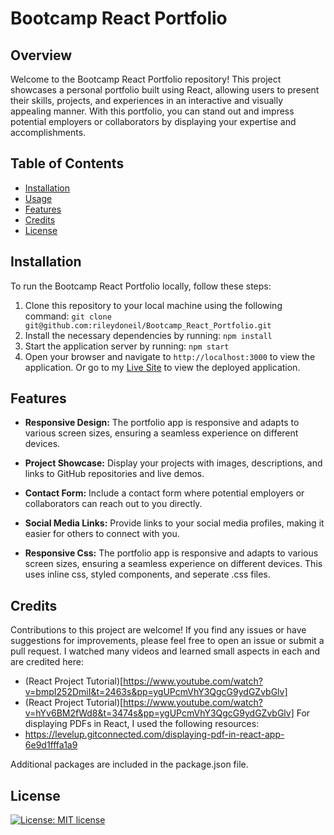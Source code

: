 
# Bootcamp React Portfolio


## Overview

Welcome to the Bootcamp React Portfolio repository! This project showcases a personal portfolio built using React, allowing users to present their skills, projects, and experiences in an interactive and visually appealing manner. With this portfolio, you can stand out and impress potential employers or collaborators by displaying your expertise and accomplishments.

## Table of Contents

- [Installation](#installation)
- [Usage](#usage)
- [Features](#features)
- [Credits](#credits)
- [License](#license)

## Installation

To run the Bootcamp React Portfolio locally, follow these steps:

1. Clone this repository to your local machine using the following command:
 `git clone git@github.com:rileydoneil/Bootcamp_React_Portfolio.git`
2. Install the necessary dependencies by running:
`npm install`
3. Start the application server by running:
`npm start`
4. Open your browser and navigate to `http://localhost:3000` to view the application. Or go to my [Live Site](http://rileydoneil.github.io/Bootcamp_React_Portfolio) to view the deployed application.

## Features

- **Responsive Design:** The portfolio app is responsive and adapts to various screen sizes, ensuring a seamless experience on different devices.

- **Project Showcase:** Display your projects with images, descriptions, and links to GitHub repositories and live demos.

- **Contact Form:** Include a contact form where potential employers or collaborators can reach out to you directly.

- **Social Media Links:** Provide links to your social media profiles, making it easier for others to connect with you.

- **Responsive Css:** The portfolio app is responsive and adapts to various screen sizes, ensuring a seamless experience on different devices. This uses inline css, styled components, and seperate .css files.

## Credits

Contributions to this project are welcome! If you find any issues or have suggestions for improvements, please feel free to open an issue or submit a pull request.
I watched many videos and learned small aspects in each and are credited here:
- (React Project Tutorial)[https://www.youtube.com/watch?v=bmpI252DmiI&t=2463s&pp=ygUPcmVhY3QgcG9ydGZvbGlv]
- (React Project Tutorial)[https://www.youtube.com/watch?v=hYv6BM2fWd8&t=3474s&pp=ygUPcmVhY3QgcG9ydGZvbGlv]
For displaying PDFs in React, I used the following resources:
- https://levelup.gitconnected.com/displaying-pdf-in-react-app-6e9d1fffa1a9

Additional packages are included in the package.json file.



## License
[![License: MIT license](https://img.shields.io/badge/License-MIT_license-success)](https://opensource.org/licenses/MIT)    


